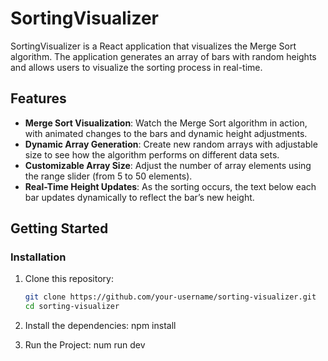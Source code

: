 # SortingVisualizer

SortingVisualizer is a React application that visualizes the Merge Sort algorithm. The application generates an array of bars with random heights and allows users to visualize the sorting process in real-time.

## Features

- **Merge Sort Visualization**: Watch the Merge Sort algorithm in action, with animated changes to the bars and dynamic height adjustments.
- **Dynamic Array Generation**: Create new random arrays with adjustable size to see how the algorithm performs on different data sets.
- **Customizable Array Size**: Adjust the number of array elements using the range slider (from 5 to 50 elements).
- **Real-Time Height Updates**: As the sorting occurs, the text below each bar updates dynamically to reflect the bar’s new height.

## Getting Started


### Installation

1. Clone this repository:

   ```bash
   git clone https://github.com/your-username/sorting-visualizer.git
   cd sorting-visualizer

2. Install the dependencies:
    npm install
3. Run the Project:
    num run dev
    